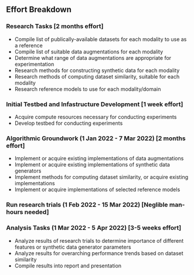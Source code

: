 ## Effort Breakdown

### Research Tasks [2 months effort]
  - Compile list of publically-available datasets for each modality to use as a reference
  - Compile list of suitable data augmentations for each modality
  - Determine what range of data augmentations are appropriate for experimentation
  - Research methods for constructing synthetic data for each modality
  - Research methods of computing dataset similarity, suitable for each modality
  - Research reference models to use for each modality/domain  

### Initial Testbed and Infastructure Development [1 week effort]
  - Acquire compute resources necessary for conducting experiments
  - Develop testbed for conducting experiments

### Algorithmic Groundwork (1 Jan 2022 - 7 Mar 2022) [2 months effort]
  - Implement or acquire existing implementations of data augmentations
  - Implement or acquire existing implementations of synthetic data generators
  - Implement methods for computing dataset similarity, or acquire existing implementations
  - Implement or acquire implementations of selected reference models
### Run research trials (1 Feb 2022 - 15 Mar 2022) [Neglible man-hours needed]

### Analysis Tasks (1 Mar 2022 - 5 Apr 2022) [3-5 weeks effort]
  - Analyze results of research trials to determine importance of different features or synthetic data generator parameters
  - Analyze results for overarching performance trends based on dataset similarity
  - Compile results into report and presentation